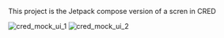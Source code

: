 This project is the Jetpack compose version of a scren in CRED


![cred_mock_ui_1](https://github.com/user-attachments/assets/dc71c8b3-4846-47f2-b8db-f4baff8547ff)
![cred_mock_ui_2](https://github.com/user-attachments/assets/9179273a-d2a8-4ae8-b00c-fda1bb11e666)
